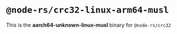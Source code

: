 # `@node-rs/crc32-linux-arm64-musl`

This is the **aarch64-unknown-linux-musl** binary for `@node-rs/crc32`
